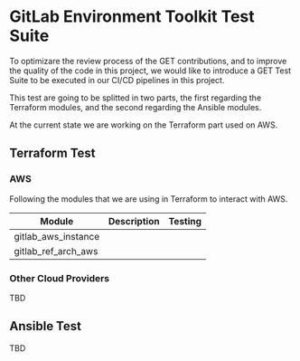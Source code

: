 # GitLab Environment Toolkit Test Suite

To optimizare the review process of the GET contributions, and to improve the quality of the code in this project, we would like to introduce a GET Test Suite to be executed in our CI/CD pipelines in this project.

This test are going to be splitted in two parts, the first regarding the Terraform modules, and the second regarding the Ansible modules.

At the current state we are working on the Terraform part used on AWS.

## Terraform Test

### AWS

Following the modules that we are using in Terraform to interact with AWS.

| Module | Description | Testing |
|---|---|---|
| gitlab_aws_instance | | |
| gitlab_ref_arch_aws | | |

### Other Cloud Providers

TBD

## Ansible Test

TBD
